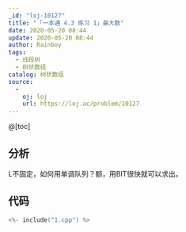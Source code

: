 ```yaml
---
_id: "loj-10127"
title: "「一本通 4.3 练习 1」最大数"
date: 2020-05-20 08:44
update: 2020-05-20 08:44
author: Rainboy
tags:
  - 线段树
  - 树状数组
catalog: 树状数组
source: 
  - 
    oj: loj
    url: https://loj.ac/problem/10127
---
```



@[toc]
## 分析

L不固定，如何用单调队列？额，用BIT很快就可以求出。

## 代码

```c
<%- include("1.cpp") %>
```
